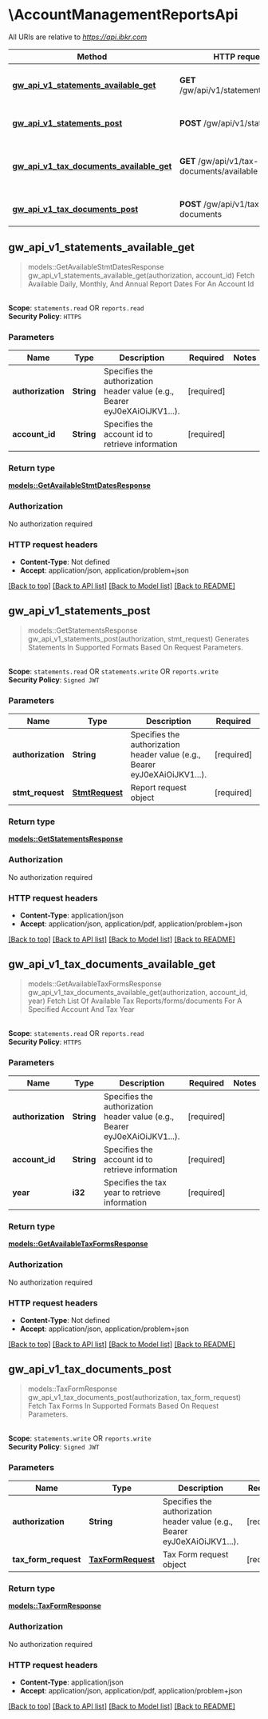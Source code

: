 # \AccountManagementReportsApi

All URIs are relative to *<https://api.ibkr.com>*

Method | HTTP request | Description
------------- | ------------- | -------------
[**gw_api_v1_statements_available_get**](AccountManagementReportsApi.md#gw_api_v1_statements_available_get) | **GET** /gw/api/v1/statements/available | Fetch Available Daily, Monthly, And Annual Report Dates For An Account Id
[**gw_api_v1_statements_post**](AccountManagementReportsApi.md#gw_api_v1_statements_post) | **POST** /gw/api/v1/statements | Generates Statements In Supported Formats Based On Request Parameters.
[**gw_api_v1_tax_documents_available_get**](AccountManagementReportsApi.md#gw_api_v1_tax_documents_available_get) | **GET** /gw/api/v1/tax-documents/available | Fetch List Of Available Tax Reports/forms/documents For A Specified Account And Tax Year
[**gw_api_v1_tax_documents_post**](AccountManagementReportsApi.md#gw_api_v1_tax_documents_post) | **POST** /gw/api/v1/tax-documents | Fetch Tax Forms In Supported Formats Based On Request Parameters.

## gw_api_v1_statements_available_get

> models::GetAvailableStmtDatesResponse gw_api_v1_statements_available_get(authorization, account_id)
Fetch Available Daily, Monthly, And Annual Report Dates For An Account Id

<br>**Scope**: `statements.read` OR `reports.read`<br>**Security Policy**: `HTTPS`

### Parameters

Name | Type | Description  | Required | Notes
------------- | ------------- | ------------- | ------------- | -------------
**authorization** | **String** | Specifies the authorization header value (e.g., Bearer eyJ0eXAiOiJKV1...). | [required] |
**account_id** | **String** | Specifies the account id to retrieve information | [required] |

### Return type

[**models::GetAvailableStmtDatesResponse**](GetAvailableStmtDatesResponse.md)

### Authorization

No authorization required

### HTTP request headers

- **Content-Type**: Not defined
- **Accept**: application/json, application/problem+json

[[Back to top]](#) [[Back to API list]](../README.md#documentation-for-api-endpoints) [[Back to Model list]](../README.md#documentation-for-models) [[Back to README]](../README.md)

## gw_api_v1_statements_post

> models::GetStatementsResponse gw_api_v1_statements_post(authorization, stmt_request)
Generates Statements In Supported Formats Based On Request Parameters.

<br>**Scope**: `statements.read` OR `statements.write` OR `reports.write`<br>**Security Policy**: `Signed JWT`

### Parameters

Name | Type | Description  | Required | Notes
------------- | ------------- | ------------- | ------------- | -------------
**authorization** | **String** | Specifies the authorization header value (e.g., Bearer eyJ0eXAiOiJKV1...). | [required] |
**stmt_request** | [**StmtRequest**](StmtRequest.md) | Report request object | [required] |

### Return type

[**models::GetStatementsResponse**](GetStatementsResponse.md)

### Authorization

No authorization required

### HTTP request headers

- **Content-Type**: application/json
- **Accept**: application/json, application/pdf, application/problem+json

[[Back to top]](#) [[Back to API list]](../README.md#documentation-for-api-endpoints) [[Back to Model list]](../README.md#documentation-for-models) [[Back to README]](../README.md)

## gw_api_v1_tax_documents_available_get

> models::GetAvailableTaxFormsResponse gw_api_v1_tax_documents_available_get(authorization, account_id, year)
Fetch List Of Available Tax Reports/forms/documents For A Specified Account And Tax Year

<br>**Scope**: `statements.read` OR `reports.read`<br>**Security Policy**: `HTTPS`

### Parameters

Name | Type | Description  | Required | Notes
------------- | ------------- | ------------- | ------------- | -------------
**authorization** | **String** | Specifies the authorization header value (e.g., Bearer eyJ0eXAiOiJKV1...). | [required] |
**account_id** | **String** | Specifies the account id to retrieve information | [required] |
**year** | **i32** | Specifies the tax year to retrieve information | [required] |

### Return type

[**models::GetAvailableTaxFormsResponse**](GetAvailableTaxFormsResponse.md)

### Authorization

No authorization required

### HTTP request headers

- **Content-Type**: Not defined
- **Accept**: application/json, application/problem+json

[[Back to top]](#) [[Back to API list]](../README.md#documentation-for-api-endpoints) [[Back to Model list]](../README.md#documentation-for-models) [[Back to README]](../README.md)

## gw_api_v1_tax_documents_post

> models::TaxFormResponse gw_api_v1_tax_documents_post(authorization, tax_form_request)
Fetch Tax Forms In Supported Formats Based On Request Parameters.

<br>**Scope**: `statements.write` OR `reports.write`<br>**Security Policy**: `Signed JWT`

### Parameters

Name | Type | Description  | Required | Notes
------------- | ------------- | ------------- | ------------- | -------------
**authorization** | **String** | Specifies the authorization header value (e.g., Bearer eyJ0eXAiOiJKV1...). | [required] |
**tax_form_request** | [**TaxFormRequest**](TaxFormRequest.md) | Tax Form request object | [required] |

### Return type

[**models::TaxFormResponse**](TaxFormResponse.md)

### Authorization

No authorization required

### HTTP request headers

- **Content-Type**: application/json
- **Accept**: application/json, application/pdf, application/problem+json

[[Back to top]](#) [[Back to API list]](../README.md#documentation-for-api-endpoints) [[Back to Model list]](../README.md#documentation-for-models) [[Back to README]](../README.md)
